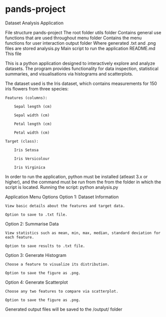# pands-project

Dataset Analysis Application

File structure
pands-project
    The root folder
utils folder
    Contains general use functions that are used throughout
menu folder
    Contains the menu functions for user interaction
output folder
    Where generated .txt and .png files are stored
analysis.py
    Main script to run the application
README.md
    This file

This is a python application designed to interactively explore and analyze datasets. The program provides functionality for data inspection, statistical summaries, and visualisations via histograms and scatterplots.

The dataset used is the Iris dataset, which contains measurements for 150 iris flowers from three species:

    Features (columns):

        Sepal length (cm)

        Sepal width (cm)

        Petal length (cm)

        Petal width (cm)

    Target (class):

        Iris Setosa

        Iris Versicolour

        Iris Virginica

In order to run the application, python must be installed (atleast 3.x or higher), and the command must be run from the from the folder in which the script is located.
Running the script:
    python analysis.py

Application Menu Options
Option 1: Dataset Information

    View basic details about the features and target data.

    Option to save to .txt file.

Option 2: Summarise Data

    View statistics such as mean, min, max, median, standard deviation for each feature.

    Option to save results to .txt file.

Option 3: Generate Histogram

    Choose a feature to visualize its distribution.

    Option to save the figure as .png.

Option 4: Generate Scatterplot

    Choose any two features to compare via scatterplot.

    Option to save the figure as .png.

Generated output files will be saved to the /output/ folder